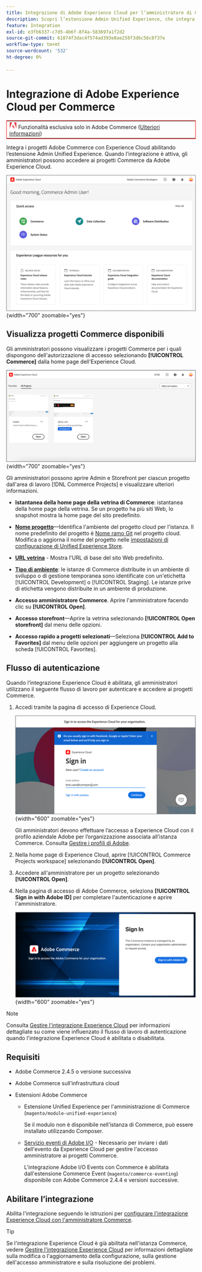 ```yaml
---
title: Integrazione di Adobe Experience Cloud per l’amministratore di Commerce
description: Scopri l’estensione Admin Unified Experience, che integra Commerce con Experience Cloud in modo che i clienti possano accedere ai progetti Commerce dalla pagina Home di Experience Cloud.
feature: Integration
exl-id: e3fb6337-c7d5-4b6f-8f4a-583697a1f2d2
source-git-commit: 61874f3dac4f574ad393e8ae258f3d6c56c8f37e
workflow-type: tm+mt
source-wordcount: '532'
ht-degree: 0%

---
```


# Integrazione di Adobe Experience Cloud per Commerce

<table style="border:1px solid red">
<tr><td><img alt="Funzione di Adobe Commerce" src="../assets/adobe-logo.svg" width="20" height="20" /> Funzionalità esclusiva solo in Adobe Commerce (<a href="https://experienceleague.adobe.com/docs/commerce-admin/user-guides/home.html?lang=it#product-editions">Ulteriori informazioni</a>)</td></tr>
</table>

Integra i progetti Adobe Commerce con Experience Cloud abilitando l’estensione Admin Unified Experience. Quando l’integrazione è attiva, gli amministratori possono accedere ai progetti Commerce da Adobe Experience Cloud.

![Accedi a Commerce dalla home page di Experience Cloud](./assets/admin-uex-home-page.png){width="700" zoomable="yes"}

## Visualizza progetti Commerce disponibili

Gli amministratori possono visualizzare i progetti Commerce per i quali dispongono dell&#39;autorizzazione di accesso selezionando **[!UICONTROL Commerce]** dalla home page dell&#39;Experience Cloud.

![Area di lavoro Progetti Commerce in Experience Cloud](./assets/admin-uex-commerce-projects-home.png){width="700" zoomable="yes"}

Gli amministratori possono aprire Admin e Storefront per ciascun progetto dall&#39;area di lavoro [!DNL Commerce Projects] e visualizzare ulteriori informazioni.

- **Istantanea della home page della vetrina di Commerce**: istantanea della home page della vetrina. Se un progetto ha più siti Web, lo snapshot mostra la home page del sito predefinito.

- **[Nome progetto](https://experienceleague.adobe.com/docs/commerce-cloud-service/user-guide/architecture/pro-develop-deploy-workflow.html?lang=it)**—Identifica l&#39;ambiente del progetto cloud per l&#39;istanza. Il nome predefinito del progetto è [Nome ramo Git](https://experienceleague.adobe.com/docs/commerce-cloud-service/user-guide/project/console-branches.html?lang=it) nel progetto cloud. Modifica o aggiorna il nome del progetto nelle [impostazioni di configurazione di Unified Experience Store](admin-unified-experience-integration-manage.md#manage-the-integration-from-the-admin).

- **[URL vetrina](../stores-purchase/store-urls.md)** - Mostra l&#39;URL di base del sito Web predefinito.

- **[Tipo di ambiente](https://experienceleague.adobe.com/docs/commerce-cloud-service/user-guide/architecture/pro-develop-deploy-workflow.html?lang=it)**: le istanze di Commerce distribuite in un ambiente di sviluppo o di gestione temporanea sono identificate con un&#39;etichetta [!UICONTROL Development] o [!UICONTROL Staging]. Le istanze prive di etichetta vengono distribuite in un ambiente di produzione.

- **Accesso amministratore Commerce**. Aprire l&#39;amministratore facendo clic su **[!UICONTROL Open]**.

- **Accesso storefront**—Aprire la vetrina selezionando **[!UICONTROL Open storefront]** dal menu delle opzioni.

- **Accesso rapido a progetti selezionati**—Seleziona **[!UICONTROL Add to Favorites]** dal menu delle opzioni per aggiungere un progetto alla scheda [!UICONTROL Favorites].

## Flusso di autenticazione

Quando l’integrazione Experience Cloud è abilitata, gli amministratori utilizzano il seguente flusso di lavoro per autenticare e accedere ai progetti Commerce.

1. Accedi tramite la pagina di accesso di Experience Cloud.

   ![Pagina di accesso Experience Cloud](./assets/admin-uex-experience-cloud-login.png){width="600" zoomable="yes"}

   Gli amministratori devono effettuare l’accesso a Experience Cloud con il profilo aziendale Adobe per l’organizzazione associata all’istanza Commerce. Consulta [Gestire i profili di Adobe](https://helpx.adobe.com/it/enterprise/using/manage-adobe-profiles.html).

1. Nella home page di Experience Cloud, aprire [!UICONTROL Commerce Projects workspace] selezionando **[!UICONTROL Open]**.

1. Accedere all&#39;amministratore per un progetto selezionando **[!UICONTROL Open]**.

1. Nella pagina di accesso di Adobe Commerce, seleziona **[!UICONTROL Sign in with Adobe ID]** per completare l&#39;autenticazione e aprire l&#39;amministratore.

   ![Pagina di accesso di Adobe Commerce](./assets/admin-adobeid-login.png){width="600" zoomable="yes"}

>[!NOTE]
>
>Consulta [Gestire l&#39;integrazione Experience Cloud](admin-unified-experience-integration-manage.md) per informazioni dettagliate su come viene influenzato il flusso di lavoro di autenticazione quando l&#39;integrazione Experience Cloud è abilitata o disabilitata.

## Requisiti

- Adobe Commerce 2.4.5 o versione successiva
- Adobe Commerce sull’infrastruttura cloud
- Estensioni Adobe Commerce

   - Estensione Unified Experience per l&#39;amministrazione di Commerce (`magento/module-unified-experience`)

     Se il modulo non è disponibile nell’istanza di Commerce, può essere installato utilizzando Composer.

   - [Servizio eventi di Adobe I/O](https://developer.adobe.com/commerce/extensibility/events/) - Necessario per inviare i dati dell&#39;evento da Experience Cloud per gestire l&#39;accesso amministratore ai progetti Commerce.

     L&#39;integrazione Adobe I/O Events con Commerce è abilitata dall&#39;estensione Commerce Event (`magento/commerce-eventing`) disponibile con Adobe Commerce 2.4.4 e versioni successive.

## Abilitare l’integrazione

Abilita l&#39;integrazione seguendo le istruzioni per [configurare l&#39;integrazione Experience Cloud con l&#39;amministratore Commerce](admin-unified-experience-integration-configure.md).

>[!TIP]
>
>Se l&#39;integrazione Experience Cloud è già abilitata nell&#39;istanza Commerce, vedere [Gestire l&#39;integrazione Experience Cloud](admin-unified-experience-integration-manage.md) per informazioni dettagliate sulla modifica o l&#39;aggiornamento della configurazione, sulla gestione dell&#39;accesso amministratore e sulla risoluzione dei problemi.
